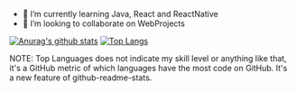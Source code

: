 
- 🌱 I’m currently learning Java, React and ReactNative
- 👯 I’m looking to collaborate on WebProjects 

[![Anurag's github stats](https://github-readme-stats.vercel.app/api?username=Giacomellivinicius&show_icons=true&theme=chartreuse-dark)](https://github.com/Giacomellivinicius)
[![Top Langs](https://github-readme-stats.vercel.app/api/top-langs/?username=Giacomellivinicius&layout=compact&theme=chartreuse-dark)](https://github.com/Giacomellivinicius/github-readme-stats)

NOTE: Top Languages does not indicate my skill level or anything like that, it's a GitHub metric of which languages have the most code on GitHub. It's a new feature of github-readme-stats.
